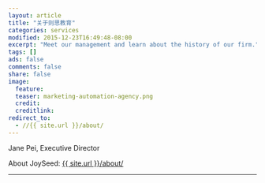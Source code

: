 ```yaml
---
layout: article
title: "关于则思教育"
categories: services
modified: 2015-12-23T16:49:48-08:00
excerpt: "Meet our management and learn about the history of our firm."
tags: []
ads: false
comments: false
share: false
image:
  feature:
  teaser: marketing-automation-agency.png
  credit:
  creditlink:
redirect_to:
  - //{{ site.url }}/about/
---
```

Jane Pei, Executive Director

About JoySeed:
  <a href="{{ site.url }}/about/">{{ site.url }}/about/</a>

---  
